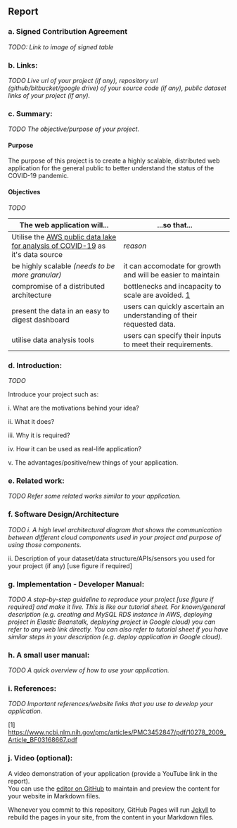 ## Report

### a. Signed Contribution Agreement

*TODO: Link to image of signed table*

### b. Links:

*TODO Live url of your project (if any), repository url (github/bitbucket/google drive) of your source code (if any), public dataset links of your project (if any).*

### c. Summary: 

*TODO The objective/purpose of your project.*

#### Purpose

The purpose of this project is to create a highly scalable, distributed web application for the general public to better understand the status of the COVID-19 pandemic.

#### Objectives

*TODO*

The web application will... | ...so that...
------------------------------------------------------|--------------------------------------------------------------------  
Utilise the [AWS public data lake for analysis of COVID-19](https://aws.amazon.com/ko/blogs/big-data/a-public-data-lake-for-analysis-of-covid-19-data/?fbclid=IwAR1XVPlWxg8G-a3TR7rJkwkvJFXFyAtT9e6vSvl8J5B-KsQPUg_aff4T8IE) as it's data source | *reason*
be highly scalable *(needs to be more granular)* | it can accomodate for growth and will be easier to maintain
compromise of a distributed architecture | bottlenecks and incapacity to scale are avoided. [1](###-i-References)
present the data in an easy to digest dashboard | users can quickly ascertain an understanding of their requested data.
utilise data analysis tools |  users can specify their inputs to meet their requirements.


### d. Introduction: 

*TODO* 

Introduce your project such as:

i. What are the motivations behind your idea?

ii. What it does?

iii. Why it is required?

iv. How it can be used as real-life application?

v. The advantages/positive/new things of your application.

### e. Related work:

*TODO Refer some related works similar to your application.*

### f. Software Design/Architecture

*TODO i. A high level architectural diagram that shows the communication between different cloud components used in your project and purpose of using those components.*

ii. Description of your dataset/data structure/APIs/sensors you used for your project (if any) [use figure if required]

### g. Implementation - Developer Manual: 

*TODO A step-by-step guideline to reproduce your project [use figure if required] and make it live. This is like our tutorial sheet. For known/general description (e.g. creating and MySQL RDS instance in AWS, deploying project in Elastic Beanstalk, deploying project in Google cloud) you can refer to any web link directly. You can also refer to tutorial sheet if you have similar steps in your description (e.g. deploy application in Google cloud).* 

### h. A small user manual: 

*TODO A quick overview of how to use your application.*

### i. References: 

*TODO Important references/website links that you use to develop your application.*

[1] https://www.ncbi.nlm.nih.gov/pmc/articles/PMC3452847/pdf/10278_2009_Article_BF03168667.pdf

### j. Video (optional): 

A video demonstration of your application (provide a YouTube link in the report).  
You can use the [editor on GitHub](https://github.com/Livvytish/COSC2626-Cloud-computing-assignment-2/edit/master/README.md) to maintain and preview the content for your website in Markdown files.

Whenever you commit to this repository, GitHub Pages will run [Jekyll](https://jekyllrb.com/) to rebuild the pages in your site, from the content in your Markdown files.
